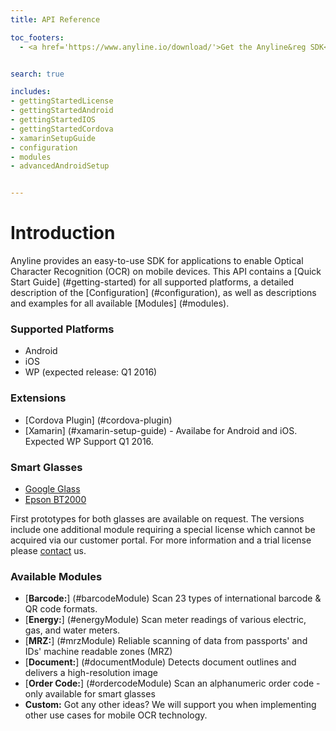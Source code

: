 ```yaml
---
title: API Reference

toc_footers:
  - <a href='https://www.anyline.io/download/'>Get the Anyline&reg SDK</a>


search: true

includes:
- gettingStartedLicense
- gettingStartedAndroid
- gettingStartedIOS
- gettingStartedCordova
- xamarinSetupGuide
- configuration
- modules
- advancedAndroidSetup


---
```


<!-- Content is split up in multiple files listed above, which can be found in the includes directory -->

# Introduction

Anyline provides an easy-to-use SDK for applications to enable Optical Character Recognition (OCR) on mobile devices.
This API contains a [Quick Start Guide] (#getting-started) for all supported platforms, a detailed description of the [Configuration] (#configuration), as well as descriptions and examples for all available [Modules] (#modules).<br/>


### Supported Platforms
- Android
- iOS
- WP (expected release: Q1 2016)

### Extensions
- [Cordova Plugin] (#cordova-plugin)
- [Xamarin] (#xamarin-setup-guide) - Availabe for Android and iOS. Expected WP Support Q1 2016.

### Smart Glasses

- <a href=https://developers.google.com/glass/>Google Glass</a>
- <a href='https://tech.moverio.epson.com/en/work/'>Epson BT2000</a> 

First prototypes for both glasses are available on request. The versions include one additional module requiring a special license which cannot be acquired via our customer portal. For more information and a trial license please <a href="https://www.anyline.io/support-request/">contact</a> us.

### Available Modules
- [**Barcode:**] (#barcodeModule)  Scan 23 types of international barcode & QR code formats.
- [**Energy:**] (#energyModule) Scan meter readings of various electric, gas, and water meters.
- [**MRZ:**] (#mrzModule)  Reliable scanning of data from passports' and IDs' machine readable zones (MRZ)
- [**Document:**] (#documentModule) Detects document outlines and delivers a high-resolution image
- [**Order Code:**] (#ordercodeModule)  Scan an alphanumeric order code - only available for smart glasses
- **Custom:** Got any other ideas? We will support you when implementing other use cases for mobile OCR technology.

